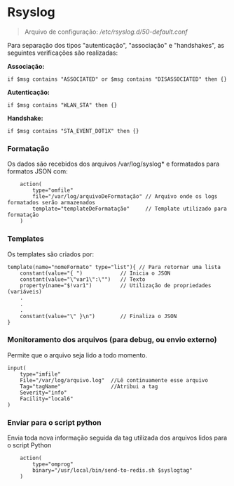 # Rsyslog
> Arquivo de configuração: */etc/rsyslog.d/50-default.conf*

Para separação dos tipos "autenticação", "associação" e "handshakes", as seguintes verificações são realizadas:

**Associação:**
```
if $msg contains "ASSOCIATED" or $msg contains "DISASSOCIATED" then {} 
```
**Autenticação:**
```
if $msg contains "WLAN_STA" then {}
```
**Handshake:**
```
if $msg contains "STA_EVENT_DOT1X" then {} 
```

### Formatação

Os dados são recebidos dos arquivos /var/log/syslog* e formatados para formatos JSON com:
```
    action(
        type="omfile"
        file="/var/log/arquivoDeFormatação" // Arquivo onde os logs formatados serão armazenados
	    template="templateDeFormatação"     // Template utilizado para formatação
    )
```

### Templates

Os templates são criados por:
```
template(name="nomeFormato" type="list"){ // Para retornar uma lista
    constant(value="{ ")            // Inicia o JSON
    constant(value="\"var1\":\"")   // Texto 
    property(name="$!var1")         // Utilização de propriedades (variáveis)
    .
    .
    .
    constant(value="\" }\n")        // Finaliza o JSON
}
```

### Monitoramento dos arquivos (para debug, ou envio externo)
Permite que o arquivo seja lido a todo momento.

```
input(
    type="imfile"                  
    File="/var/log/arquivo.log"  //Lê continuamente esse arquivo
    Tag="tagName"                //Atribui a tag
    Severity="info"
    Facility="local6"
)
```
### Enviar para o script python
Envia toda nova informação seguida da tag utilizada dos arquivos lidos para o script Python

```
    action(
        type="omprog"
        binary="/usr/local/bin/send-to-redis.sh $syslogtag"
    )
```

